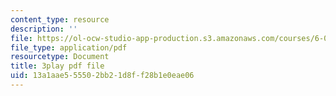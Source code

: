 ```yaml
---
content_type: resource
description: ''
file: https://ol-ocw-studio-app-production.s3.amazonaws.com/courses/6-004-computation-structures-spring-2017/13a1aae555502bb21d8ff28b1e0eae06_wPwWtFMkxLo.pdf
file_type: application/pdf
resourcetype: Document
title: 3play pdf file
uid: 13a1aae5-5550-2bb2-1d8f-f28b1e0eae06
---
```

